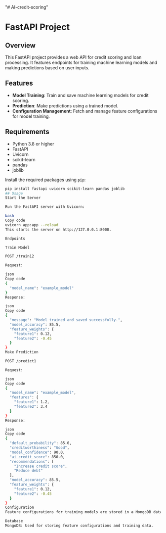 "# AI-credit-scoring" 
# FastAPI Project

## Overview

This FastAPI project provides a web API for credit scoring and loan processing. It features endpoints for training machine learning models and making predictions based on user inputs.

## Features

- **Model Training**: Train and save machine learning models for credit scoring.
- **Prediction**: Make predictions using a trained model.
- **Configuration Management**: Fetch and manage feature configurations for model training.

## Requirements

- Python 3.8 or higher
- FastAPI
- Uvicorn
- scikit-learn
- pandas
- joblib

Install the required packages using `pip`:

```bash
pip install fastapi uvicorn scikit-learn pandas joblib
## Usage
Start the Server

Run the FastAPI server with Uvicorn:

bash
Copy code
uvicorn app:app --reload
This starts the server on http://127.0.0.1:8000.

Endpoints

Train Model

POST /train12

Request:

json
Copy code
{
  "model_name": "example_model"
}
Response:

json
Copy code
{
  "message": "Model trained and saved successfully.",
  "model_accuracy": 85.5,
  "feature_weights": {
    "feature1": 0.12,
    "feature2": -0.45
  }
}
Make Prediction

POST /predict1

Request:

json
Copy code
{
  "model_name": "example_model",
  "features": {
    "feature1": 1.2,
    "feature2": 3.4
  }
}
Response:

json
Copy code
{
  "default_probability": 85.0,
  "creditworthiness": "Good",
  "model_confidence": 90.0,
  "ai_credit_score": 850.0,
  "recommendations": [
    "Increase credit score",
    "Reduce debt"
  ],
  "model_accuracy": 85.5,
  "feature_weights": {
    "feature1": 0.12,
    "feature2": -0.45
  }
}
Configuration
Feature configurations for training models are stored in a MongoDB database. Ensure the database is properly set up and configured.

Database
MongoDB: Used for storing feature configurations and training data.
